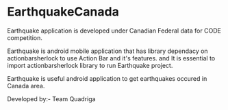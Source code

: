 EarthquakeCanada
================
Earthquake application is developed under Canadian Federal data for CODE competition.

Earthquake is android mobile application that has library dependacy on actionbarsherlock to use Action Bar and it's features. and It is essential to import actionbarsherlock library to run Earthquake project.

Earthquake is useful android application to get earthquakes occured in Canada area.

Developed by:-
Team Quadriga

